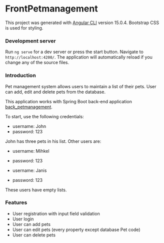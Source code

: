 # FrontPetmanagement

This project was generated with [Angular CLI](https://github.com/angular/angular-cli) version 15.0.4.
Bootstrap CSS is used for styling.

### Development server

Run `ng serve` for a dev server or press the start button. Navigate to `http://localhost:4200/`. The application will automatically reload if you change any of the source files.

### Introduction

Pet management system allows users to maintain a list of their pets. User can add, edit and delete pets from the database.

This application works with Spring Boot back-end application
[back_petmanagement](https://github.com/AOrgla/back_petmanagement).

To start, use the following credentials:
* username: John
* password: 123

John has three pets in his list.
Other users are:
* username: Mihkel
* password: 123

* username: Janis
* password: 123

These users have empty lists.

### Features

* User registration with input field validation
* User login
* User can add pets
* User can edit pets (every property except database Pet code)
* User can delete pets


